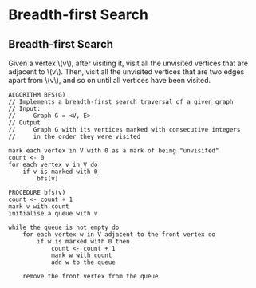 # Breadth-first Search

## Breadth-first Search
Given a vertex \\(v\\), after visiting it, visit all the unvisited vertices
that are adjacent to \\(v\\). Then, visit all the unvisited vertices that are
two edges apart from \\(v\\), and so on until all vertices have been visited.

```
ALGORITHM BFS(G)
// Implements a breadth-first search traversal of a given graph
// Input:
//     Graph G = <V, E>
// Output
//     Graph G with its vertices marked with consecutive integers
//     in the order they were visited

mark each vertex in V with 0 as a mark of being "unvisited"
count <- 0
for each vertex v in V do
    if v is marked with 0
        bfs(v)
```
```
PROCEDURE bfs(v)
count <- count + 1
mark v with count
initialise a queue with v

while the queue is not empty do
    for each vertex w in V adjacent to the front vertex do
        if w is marked with 0 then
            count <- count + 1
            mark w with count
            add w to the queue

    remove the front vertex from the queue
```
